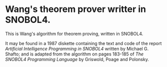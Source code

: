 Wang's theorem prover writter in SNOBOL4.
=========================================

This is Wang's algorithm for theorem proving, written in SNOBOL4.

It may be found in a 1987 diskette containing the text and code of the report
*Artificial Intelligence Programming in SNOBOL4* written by Michael G. Shafto;
and is adapted from the algorithm on pages 183-185 of *The SNOBOL4 Programming
Language* by Griswold, Poage and Polonsky.
